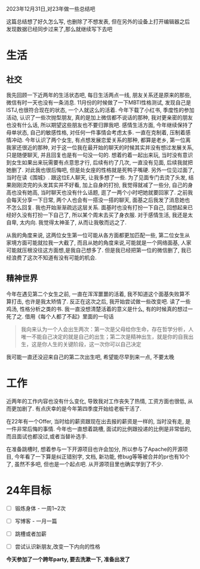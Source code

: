 2023年12月31日,对23年做一些总结吧
<!--more-->
这篇总结想了好久怎么写, 也删除了不想发表, 但在另外的设备上打开编辑器之后发现数据已经同步过来了,那么就继续写下去吧
# 生活
## 社交
我先回顾一下近两年的生活状态吧, 每日生活两点一线, 朋友关系还是原来的那些, 微信有时一天也没有一条消息. 
11月份的时候做了一下MBTI性格测试, 发现自己是ISTJ,也很符合现在的状态, 一个人就这么的活着.
今年下载了小红书, 季度性的参加活动, 认识了一些次抛型朋友, 真的是加上微信都不说话的那种, 我对更亲密的朋友也没有什么话, 所以期望这些朋友也不要归罪我吧.
感情生活方面, 今年继续保持了母单状态, 自己的敏感性格, 对任何一件事情会考虑太多. 一直在克制着, 压制着感情冲动.
今年认识了两个女生, 有点想发展恋爱关系的那种, 都算是老乡, 第一位离我家还很近的那种, 对于这一位我在最开始的聊天的时候其实并没有想过发展关系, 只是随便聊天, 并且回复也是有一句没一句的. 想着约着一起出来玩, 当时没有意识到女生如果出来玩需要有点意思才行, 后续有约了几次, 一直没有见面, 后续我就把她删了. 对此我也很后悔吧, 但是处女座的性格就是死鸭子嘴硬.
另外一位见过面了, 当时在读《围城》. 跟这位E人聊天, 让我多想了一些. 为了见面专门去烫了头发, 结果刚刚烫完的头发其实并不好看, 加上自身的打扮, 我觉得就减了一些分, 自己的身高也没有她高, 当时聊天也没有什么话题, 逛了一两个小时吧她就要回家了. 之前我会每天分享一下日常, 两个人也会有一搭没一搭的聊天, 面基之后我发了消息她也不怎么回复. 我也开始渐渐疏远这层关系.
面基时也没有打扮一下自己, 回想起来已经好久没有打扮一下自己了, 所以某个周末去买了身衣服.
对于感情生活, 我还是太自卑, 太内向. 我觉得太神圣了, 从而让我敬而远之了. 

从我的角度来说, 这两位女生第一位可能从各方面都更加匹配一些, 第二位女生从家境方面可能就拉我一大截了, 而且从她的角度来说,可能就是一个网络面基, 人家可能就压根没往这方面想,是我自己想多了. 但是我已经把第一位的微信删了, 我已经浪费了这次不知道有没有可能的机会.


## 精神世界
今年在遇见第二个女生之前, 一直在浑浑噩噩的活着, 我不知道这个面基失败算不算打击, 也许是我太矫情了. 反正在这次之后, 我开始尝试做一些改变吧. 读了一些鸡汤, 性格分析之类的书. 
我一直没想清楚活着的意义是什么, 有的时候真的想过一死了之. 
借用《每个人都了不起》里面的一句话
> 我向来认为一个人会出生两次：第一次是父母给你生命，存在哲学分析，人唯一不能自己决定的就是自己的出生；第二次是精神出生，就是你的自我出生，这是你人生的关键阶段，这一次你可以自己决定

我可能一直还没迎来自己的第二次出生吧, 希望能尽早到来一点, 不要太晚

# 工作
近两年的工作内容也没有什么变化, 导致我对工作丧失了热情, 工资方面也很低, 从而更加剧了.
有点庆幸的是今年第四季度开始给老板干活了.

在22年有一个Offer, 当时给的薪资跟现在出去报的薪资是一样的, 当时没有走, 是一件非常后悔的事情. 今年也一直想着跳槽, 面试的比例跟投递的比例是非常低的, 而且面试也都没过,或者当替补选手. 

在准备跳槽时, 想着参与一下开源项目也许会加分, 所以参与了Apache的开源项目, 今年看了一下算是纠正错别字, 文档, 新功能, 修bug等等被合并的pr也有10个了, 虽然不多吧, 但也是一个起点吧. 从开源项目里也确实学到了不少.

# 24年目标
- [ ] 锻炼身体 - 一周1~2次
- [ ] 写博客     - 一月一篇
- [ ] 跳槽或者加薪
- [ ] 尝试认识新朋友,改变一下内向的性格


**今天参加了一个跨年party, 要去洗漱一下, 准备出发了**

